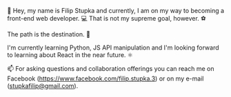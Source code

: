 👋 Hey, my name is Filip Stupka and currently, I am on my way to becoming a front-end web developer. 💻
That is not my supreme goal, however. ⚽

The path is the destination. 🎯

I'm currently learning Python, JS API manipulation and I'm looking forward to learning about React in the near future. ⚛

📫 For asking questions and collaboration offerings you can reach me on Facebook (https://www.facebook.com/filip.stupka.3) or on my e-mail (stupkafilip@gmail.com). 
